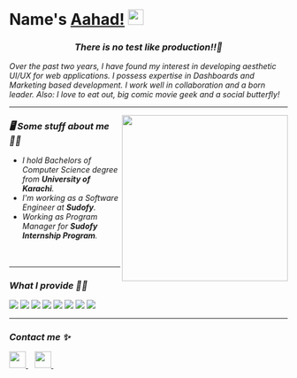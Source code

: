<h1><strong>Name's <a href="https://aahad.vercel.app">Aahad!</a></strong> <img src="https://raw.githubusercontent.com/syedareehaquasar/syedareehaquasar/master/gifs/Hi.gif" width="28px"></h1>


<h3 align="center"><em><i>There is no test like production!!<i/>💯</em></h3>

<p>Over the past two years, I have found my interest in developing aesthetic UI/UX for web applications. I possess expertise in Dashboards and Marketing based development. I work well in collaboration and a born leader. Also: I love to eat out, big comic movie geek and a social butterfly!</p>

<hr>
<img align="right" src="https://media.giphy.com/media/26tn33aiTi1jkl6H6/giphy.gif" width="300px">
<h3>🖥 Some stuff about me ✌🏻</h3>
<ul>
<li>I hold <em>Bachelors of Computer Science</em> degree from <strong>University of Karachi</strong>.</li>
<li>I'm working as a <em>Software Engineer</em> at <strong>Sudofy</strong>.</li>
<li>Working as <em>Program Manager</em> for <strong>Sudofy Internship Program</strong>.</li>
    <br/>
    <br/>
</ul>
<hr>

<h3>What I provide 👨‍💻</h3>
<div>
    <img src="https://img.shields.io/badge/html5-%23E34F26.svg?style=for-the-badge&logo=html5&logoColor=white">
    <img src="https://img.shields.io/badge/css3-%231572B6.svg?style=for-the-badge&logo=css3&logoColor=white">
     <img src="https://img.shields.io/badge/sass-%23C76494.svg?style=for-the-badge&logo=sass&logoColor=white">
    <img src="https://img.shields.io/badge/javascript-%23EFD81D.svg?style=for-the-badge&logo=javascript&logoColor=white">
    <img src="https://img.shields.io/badge/git-%23F05033.svg?style=for-the-badge&logo=git&logoColor=white">
    <img src="https://img.shields.io/badge/react-%2361DCFB.svg?style=for-the-badge&logo=react&logoColor=white">
    <img src="https://img.shields.io/badge/materialui-%2361DCFB.svg?style=for-the-badge&logo=materialui&logoColor=white">
    <img src="https://img.shields.io/badge/gatsby-%23563D7C.svg?style=for-the-badge&logo=gatsby&logoColor=white">
</div>
<hr>

<h3>Contact me ✨</h3>
<div>
    <a href="https://www.linkedin.com/in/aahad-aazar-b83b77197/">
        <img src="https://image.flaticon.com/icons/png/512/145/145807.png" width="30px">
    </a>&nbsp;&nbsp;
    <a href="mailto: aahadaazar@hotmail.com">
        <img src="https://image.flaticon.com/icons/png/512/732/732223.png" width="30px">
    </a>&nbsp;&nbsp;
</div>
